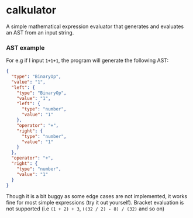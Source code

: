 # calkulator
A simple mathematical expression evaluator that generates and evaluates an AST from an input string.

### AST example
For e.g if I input `1+1+1`, the program will generate the following AST:
```json
{
  "type": "BinaryOp",
  "value": "1",
  "left": {
    "type": "BinaryOp",
    "value": "1",
    "left": {
      "type": "number",
      "value": "1"
    },
    "operator": "+",
    "right": {
      "type": "number",
      "value": "1"
    }
  },
  "operator": "+",
  "right": {
    "type": "number",
    "value": "1"
  }
}
```
Though it is a bit buggy as some edge cases are not implemented, it works fine for most simple expressions (try it out yourself).
Bracket evaluation is not supported (i.e `(1 + 2) + 3`, `((32 / 2) - 8) / (32)` and so on)
